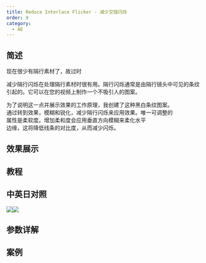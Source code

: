 ```yaml
---
title: Reduce Interlace Flicker - 减少交错闪烁
order: 9
category:
  - AE
---
```


## 简述

现在很少有隔行素材了，故过时

减少隔行闪烁在处理隔行素材时很有用。隔行闪烁通常是由隔行镜头中可见的条纹引起的。它可以在您的视频上制作一个不吸引人的图案。

为了说明这一点并展示效果的工作原理，我创建了这种黑白条纹图案。  
通过转到效果，模糊和锐化，减少隔行闪烁来应用效果。唯一可调整的  
属性是柔软度。增加柔和度会应用垂直方向模糊来柔化水平  
边缘，这将降低线条的对比度，从而减少闪烁。

## 效果展示

## 教程

## 中英日对照

![](https://mir.yuelili.com/wp-content/uploads/user/AE/effects/AE-Effects-Obsolete-Reduce_Interlace_Flicker.png)![](https://mir.yuelili.com/wp-content/uploads/user/AE/effects/AE-Effects-Obsolete-Reduce_Interlace_Flicker_cn.png)

## 参数详解

## 案例
